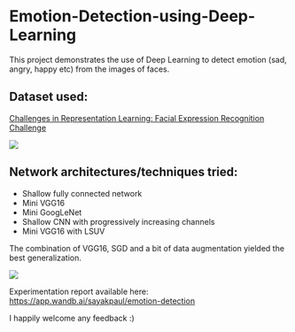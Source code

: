 # Emotion-Detection-using-Deep-Learning
This project demonstrates the use of Deep Learning to detect emotion (sad, angry, happy etc) from the images of  faces. 

## Dataset used: 
[Challenges in Representation Learning: Facial Expression Recognition Challenge](https://www.kaggle.com/c/challenges-in-representation-learning-facial-expression-recognition-challenge/)

![](https://i.ibb.co/gMPnd28/Screen-Shot-2020-02-01-at-2-36-22-PM.png)


## Network architectures/techniques tried:
- Shallow fully connected network
- Mini VGG16
- Mini GoogLeNet
- Shallow CNN with progressively increasing channels
- Mini VGG16 with LSUV

The combination of VGG16, SGD and a bit of data augmentation yielded the best generalization. 

![](https://i.ibb.co/SBPMK6L/W-B-Chart-2-1-2020-2-38-09-PM.png)

Experimentation report available here: https://app.wandb.ai/sayakpaul/emotion-detection

I happily welcome any feedback :)

